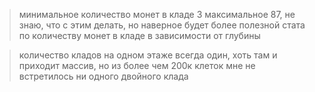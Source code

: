 > минимальное количество монет в кладе 3 максимальное 87, не знаю, что с этим делать, но наверное будет более полезной стата по количеству монет в кладе в зависимости от глубины

> количество кладов на одном этаже всегда один, хоть там и приходит массив, но из более чем 200к клеток мне не встретилось ни одного двойного клада